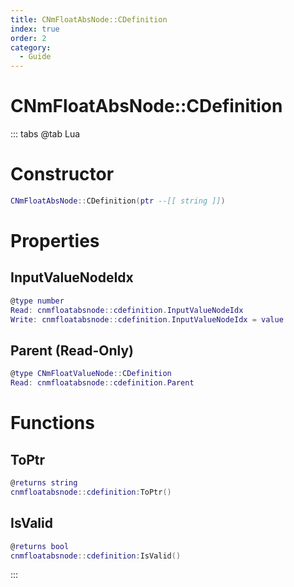 ```yaml
---
title: CNmFloatAbsNode::CDefinition
index: true
order: 2
category:
  - Guide
---
```


# CNmFloatAbsNode::CDefinition

::: tabs
@tab Lua
# Constructor
```lua
CNmFloatAbsNode::CDefinition(ptr --[[ string ]])
```
# Properties
## InputValueNodeIdx 
```lua
@type number
Read: cnmfloatabsnode::cdefinition.InputValueNodeIdx
Write: cnmfloatabsnode::cdefinition.InputValueNodeIdx = value
```
## Parent (Read-Only)
```lua
@type CNmFloatValueNode::CDefinition
Read: cnmfloatabsnode::cdefinition.Parent
```
# Functions
## ToPtr
```lua
@returns string
cnmfloatabsnode::cdefinition:ToPtr()
```
## IsValid
```lua
@returns bool
cnmfloatabsnode::cdefinition:IsValid()
```

:::